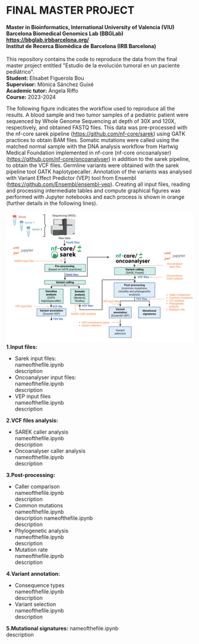 # FINAL MASTER PROJECT
#### Master in Bioinformatics, International University of Valencia (VIU) <br>Barcelona Biomedical Genomics Lab (BBGLab) https://bbglab.irbbarcelona.org/ <br>Institut de Recerca Biomèdica de Barcelona (IRB Barcelona)

This repository contains the code to reproduce the data from the final master project entitled "Estudio de la evolución tumoral en un paciente pediátrico". <br> **Student:**     Elisabet Figuerola Bou <br>**Supervisor:**     Mònica Sánchez Guixé <br>**Academic tutor:** Ángela Riffo<br>**Course:**     2023-2024


The following figure indicates the workflow used to reproduce all the results. 
A blood sample and two tumor samples of a pediatric patient were sequenced by Whole Genome Sequencing at depth of 30X and 120X, respectively, and obtained FASTQ files. This data was pre-processed with the nf-core sarek pipeline (https://github.com/nf-core/sarek) using GATK practices to obtain BAM files. Somatic mutations were called using the matched normal sample with the DNA analysis workflow from Hartwig Medical Foundation implemented in nf-core (nf-core oncoanalyser) (https://github.com/nf-core/oncoanalyser) in addition to the sarek pipeline, to obtain the VCF files. Germline variants were obtained with the sarek pipeline tool GATK haplotypecaller. Annotation of the variants was analysed with Variant Effect Predictor (VEP) tool from Ensembl (https://github.com/Ensembl/ensembl-vep). Creating all input files, reading and processing intermediate tables and compute graphical figures was performed with Jupyter notebooks and each process is shown in orange (further details in the following lines). 


![IMAGE](https://github.com/efigb/master/blob/main/Workflow.png?raw=true) <br>
**1.Input files:**
- Sarek input files:<br>
nameofthefile.ipynb<br>
description
- Oncoanalyser input files:<br>
nameofthefile.ipynb<br>
description
- VEP input files<br>
nameofthefile.ipynb<br>
description

**2.VCF files analysis:**<br>
- SAREK caller analysis<br>
nameofthefile.ipynb<br>
description
- Oncoanalyser caller analysis<br>
nameofthefile.ipynb<br>
description

**3.Post-processing:**
- Caller comparison<br>
nameofthefile.ipynb<br>
description
- Common mutations<br>
nameofthefile.ipynb<br>
description
nameofthefile.ipynb<br>
description
- Phylogenetic analysis<br>
nameofthefile.ipynb<br>
description
- Mutation rate<br>
nameofthefile.ipynb<br>
description

**4.Variant annotation:**
- Consequence types<br>
nameofthefile.ipynb<br>
description
- Variant selection<br>
nameofthefile.ipynb<br>
description

**5.Mutational signatures:**
nameofthefile.ipynb<br>
description
    
